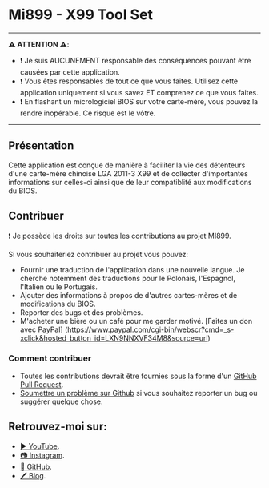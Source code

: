 # Mi899 - X99 Tool Set

------------

**⚠️ ATTENTION ⚠️**:

- ❗ Je suis AUCUNEMENT responsable des conséquences pouvant être causées par cette application.
- ❗ Vous êtes responsables de tout ce que vous faites. Utilisez cette application uniquement si vous savez ET comprenez ce que vous faites.
- ❗ En flashant un micrologiciel BIOS sur votre carte-mère, vous pouvez la rendre inopérable. Ce risque est le vôtre.

------------

## Présentation

Cette application est conçue de manière à faciliter la vie des détenteurs d'une carte-mère chinoise LGA 2011-3 X99 et de collecter d'importantes informations sur celles-ci ainsi que de leur compatiblité aux modifications du BIOS.

## Contribuer

❗ Je possède les droits sur toutes les contributions au projet MI899.

Si vous souhaiteriez contribuer au projet vous pouvez:

- Fournir une traduction de l'application dans une nouvelle langue. Je cherche notemment des traductions pour le Polonais, l'Espagnol, l'Italien ou le Portugais.
- Ajouter des informations à propos de d'autres cartes-mères et de modifications du BIOS.
- Reporter des bugs et des problèmes.
- M'acheter une bière ou un café pour me garder motivé. [Faites un don avec PayPal] (https://www.paypal.com/cgi-bin/webscr?cmd=_s-xclick&hosted_button_id=LXN9NNXVF34M8&source=url)

### Comment contribuer

- Toutes les contributions devrait être fournies sous la forme d'un [GitHub Pull Request](https://yangsu.github.io/pull-request-tutorial/#:~:text=What%20is%20a%20Pull%20Request,follow%2Dup%20commits%20if%20necessary.).
- [Soumettre un problème sur Github](https://github.com/miyconst/Mi899) si vous souhaitez reporter un bug ou suggérer quelque chose.


## Retrouvez-moi sur:

- [▶️ YouTube](https://www.youtube.com/c/Miyconst).
- [📷 Instagram](https://www.instagram.com/mi8.se/).
- [📜 GitHub](https://github.com/miyconst).
- [🖊️ Blog](https://www.miyconst.com/).
